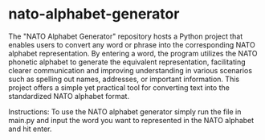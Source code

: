 # nato-alphabet-generator
The "NATO Alphabet Generator" repository hosts a Python project that enables users to convert any word or phrase into the corresponding NATO alphabet representation. By entering a word, the program utilizes the NATO phonetic alphabet to generate the equivalent representation, facilitating clearer communication and improving understanding in various scenarios such as spelling out names, addresses, or important information. This project offers a simple yet practical tool for converting text into the standardized NATO alphabet format.

Instructions:
To use the NATO alphabet generator simply run the file in main.py and input the word you want to represented in the NATO alphabet and hit enter.
